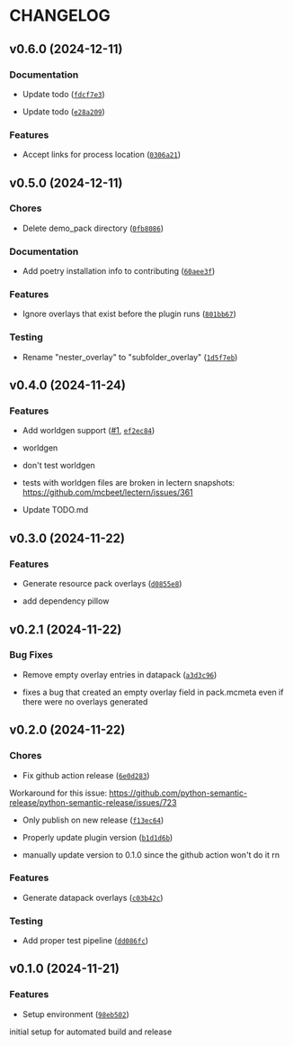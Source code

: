 # CHANGELOG


## v0.6.0 (2024-12-11)

### Documentation

- Update todo
  ([`fdcf7e3`](https://github.com/BPR02/Observer/commit/fdcf7e30f48203e4620d0b344298ba1068a13b5b))

- Update todo
  ([`e28a209`](https://github.com/BPR02/Observer/commit/e28a20954c07a14db13f31ea99b7be9bb16fb909))

### Features

- Accept links for process location
  ([`0306a21`](https://github.com/BPR02/Observer/commit/0306a21fb221f5f5a0616c90e3db5964db4ba6f1))


## v0.5.0 (2024-12-11)

### Chores

- Delete demo_pack directory
  ([`0fb8086`](https://github.com/BPR02/Observer/commit/0fb8086b62297b500888fb5f1f4f0daf4a686870))

### Documentation

- Add poetry installation info to contributing
  ([`60aee3f`](https://github.com/BPR02/Observer/commit/60aee3fb858e980d7868518fdf1638118d0ead4e))

### Features

- Ignore overlays that exist before the plugin runs
  ([`801bb67`](https://github.com/BPR02/Observer/commit/801bb67d10e365234f213d3db4d1bf946e7c61f0))

### Testing

- Rename "nester_overlay" to "subfolder_overlay"
  ([`1d5f7eb`](https://github.com/BPR02/Observer/commit/1d5f7eb97aa8b84b8f7a98318efe975a10fb3ddc))


## v0.4.0 (2024-11-24)

### Features

- Add worldgen support ([#1](https://github.com/BPR02/Observer/pull/1),
  [`ef2ec84`](https://github.com/BPR02/Observer/commit/ef2ec848fbfd71d0aab4d2703a979573a4649c6d))

* worldgen

* don't test worldgen

- tests with worldgen files are broken in lectern snapshots:
  https://github.com/mcbeet/lectern/issues/361

* Update TODO.md


## v0.3.0 (2024-11-22)

### Features

- Generate resource pack overlays
  ([`d0855e8`](https://github.com/BPR02/Observer/commit/d0855e8dfce7a9f82edbbc641bcc7802e196f994))

- add dependency pillow


## v0.2.1 (2024-11-22)

### Bug Fixes

- Remove empty overlay entries in datapack
  ([`a3d3c96`](https://github.com/BPR02/Observer/commit/a3d3c969eda9cf485d37d81b95bafdab80c24d06))

- fixes a bug that created an empty overlay field in pack.mcmeta even if there were no overlays
  generated


## v0.2.0 (2024-11-22)

### Chores

- Fix github action release
  ([`6e0d283`](https://github.com/BPR02/Observer/commit/6e0d283250e8daeea710889e4a3b131c323d910d))

Workaround for this issue:
  https://github.com/python-semantic-release/python-semantic-release/issues/723

- Only publish on new release
  ([`f13ec64`](https://github.com/BPR02/Observer/commit/f13ec6475a7d5dda2622600b8fe839e08e455aff))

- Properly update plugin version
  ([`b1d1d6b`](https://github.com/BPR02/Observer/commit/b1d1d6b412c607ec821bc2f001395023a9464df6))

- manually update version to 0.1.0 since the github action won't do it rn

### Features

- Generate datapack overlays
  ([`c03b42c`](https://github.com/BPR02/Observer/commit/c03b42c08f2e669ccee4253d8dd0e33863d58ae9))

### Testing

- Add proper test pipeline
  ([`dd086fc`](https://github.com/BPR02/Observer/commit/dd086fc47503372a911302dad76cf8c5088367b2))


## v0.1.0 (2024-11-21)

### Features

- Setup environment
  ([`98eb502`](https://github.com/BPR02/Observer/commit/98eb50299cfc45725a89006e5cd5a74f5ce68659))

initial setup for automated build and release
